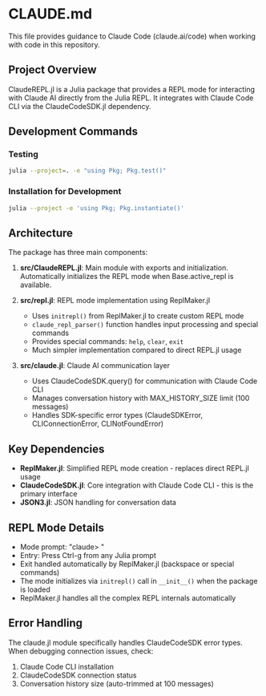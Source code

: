 # CLAUDE.md

This file provides guidance to Claude Code (claude.ai/code) when working with code in this repository.

## Project Overview

ClaudeREPL.jl is a Julia package that provides a REPL mode for interacting with Claude AI directly from the Julia REPL. It integrates with Claude Code CLI via the ClaudeCodeSDK.jl dependency.

## Development Commands

### Testing
```bash
julia --project=. -e "using Pkg; Pkg.test()"
```

### Installation for Development
```bash
julia --project -e 'using Pkg; Pkg.instantiate()'
```

## Architecture

The package has three main components:

1. **src/ClaudeREPL.jl**: Main module with exports and initialization. Automatically initializes the REPL mode when Base.active_repl is available.

2. **src/repl.jl**: REPL mode implementation using ReplMaker.jl
   - Uses `initrepl()` from ReplMaker.jl to create custom REPL mode
   - `claude_repl_parser()` function handles input processing and special commands
   - Provides special commands: `help`, `clear`, `exit`
   - Much simpler implementation compared to direct REPL.jl usage

3. **src/claude.jl**: Claude AI communication layer
   - Uses ClaudeCodeSDK.query() for communication with Claude Code CLI
   - Manages conversation history with MAX_HISTORY_SIZE limit (100 messages)
   - Handles SDK-specific error types (ClaudeSDKError, CLIConnectionError, CLINotFoundError)

## Key Dependencies

- **ReplMaker.jl**: Simplified REPL mode creation - replaces direct REPL.jl usage
- **ClaudeCodeSDK.jl**: Core integration with Claude Code CLI - this is the primary interface
- **JSON3.jl**: JSON handling for conversation data

## REPL Mode Details

- Mode prompt: "claude> "
- Entry: Press Ctrl-g from any Julia prompt
- Exit handled automatically by ReplMaker.jl (backspace or special commands)
- The mode initializes via `initrepl()` call in `__init__()` when the package is loaded
- ReplMaker.jl handles all the complex REPL internals automatically

## Error Handling

The claude.jl module specifically handles ClaudeCodeSDK error types. When debugging connection issues, check:
1. Claude Code CLI installation
2. ClaudeCodeSDK connection status
3. Conversation history size (auto-trimmed at 100 messages)